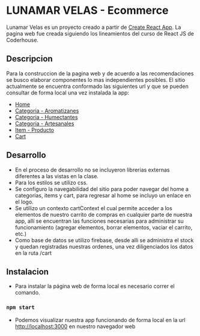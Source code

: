 # LUNAMAR VELAS - Ecommerce

Lunamar Velas es un proyecto creado a partir de [Create React App](https://github.com/facebook/create-react-app).
La pagina web fue creada siguiendo los lineamientos del curso de React JS de Coderhouse.

## Descripcion

Para la construccion de la pagina web y de acuerdo a las recomendaciones se busco elaborar componentes lo mas independientes posibles. El sitio actualmente se encuentra conformado las siguientes url y que se pueden consultar de forma local una vez instalada la app: 
- [Home](http://localhost:3000/)
- [Categoria - Aromatizanes](http://localhost:3000/category/aromatizantes)
- [Categoria - Humectantes](http://localhost:3000/category/humectantes)
- [Categoria - Artesanales](http://localhost:3000/category/artesanales)
- [Item - Producto](http://localhost:3000/item/5)
- [Cart](http://localhost:3000/cart)


## Desarrollo

- En el proceso de desarrollo no se incluyeron librerias externas diferentes a las vistas en la clase. 
- Para los estilos se utilizo css.
- Se configuro la navegabilidad del sitio para poder navegar del home a categorias, items y cart, para regresar al home se incluyo un enlace en el logo.
- Se utilizo un contexto cartContext el cual permite acceder a los elementos de nuestro carrito de compras en cualquier parte de nuestra app, allí se encuentran las funciones necesarias para administrar su funcionamiento (agregar elementos, borrar elementos, vaciar el carrito, etc.)
- Como base de datos se utilizo firebase, desde alli se administra el stock y quedan registradas nuestras ordenes, una vez diligenciados los datos en la ruta /cart

## Instalacion

- Para instalar la página web de forma local es necesario correr el comando.

### `npm start`

- Podemos visualizar nuestra app funcionando de forma local en la url [http://localhost:3000](http://localhost:3000) en nuestro navegador web

